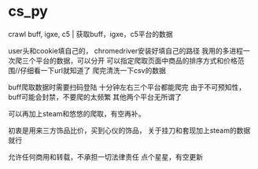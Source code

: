 # cs_py
crawl buff, igxe, c5 | 获取buff，igxe，c5平台的数据

user头和cookie填自己的，
chromedriver安装好填自己的路径
我用的多进程一次爬三个平台的数据，可以分开
可以指定爬取页面中商品的排序方式和价格范围//仔细看一下url就知道了
爬完清洗一下csv的数据

buff爬取数据时需要扫码登陆
十分钟左右三个平台都能爬完
由于不可预知性，buff可能会封禁，不要爬的太频繁
其他两个平台无所谓了

可以再加上steam和悠悠的爬取，有空再补。

初衷是用来三方饰品比价，买到心仪的饰品，
关于挂刀和套现加上steam的数据就行

允许任何商用和转载，不承担一切法律责任
点个星星，有空更新
